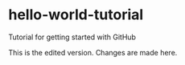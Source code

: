 # hello-world-tutorial
Tutorial for getting started with GitHub

This is the edited version.
Changes are made here.
